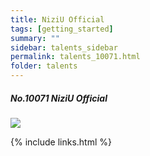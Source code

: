 ```yaml
---
title: NiziU Official 
tags: [getting_started]
summary: ""
sidebar: talents_sidebar
permalink: talents_10071.html
folder: talents
---
```



##### No.10071 NiziU Official 


![](https://yt3.ggpht.com/-p8Tb72lbQkqvkE077_W36DYMgC9kZTQ1CASdr7JDWnfYcEdELq0rjd43mrkBeC5ejYLtQ51pg=s176-c-k-c0x00ffffff-no-rj)




{% include links.html %}
